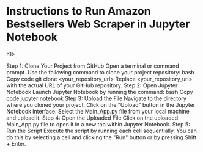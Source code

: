 <h1>Instructions to Run Amazon Bestsellers Web Scraper in Jupyter Notebook</h1>h1>

Step 1: Clone Your Project from GitHub
Open a terminal or command prompt.
Use the following command to clone your project repository:
bash
Copy code
git clone <your_repository_url>
Replace <your_repository_url> with the actual URL of your GitHub repository.
Step 2: Open Jupyter Notebook
Launch Jupyter Notebook by running the command:
bash
Copy code
jupyter notebook
Step 3: Upload the File
Navigate to the directory where you cloned your project.
Click on the "Upload" button in the Jupyter Notebook interface.
Select the Main_App.py file from your local machine and upload it.
Step 4: Open the Uploaded File
Click on the uploaded Main_App.py file to open it in a new tab within Jupyter Notebook.
Step 5: Run the Script
Execute the script by running each cell sequentially. You can do this by selecting a cell and clicking the "Run" button or by pressing Shift + Enter.
